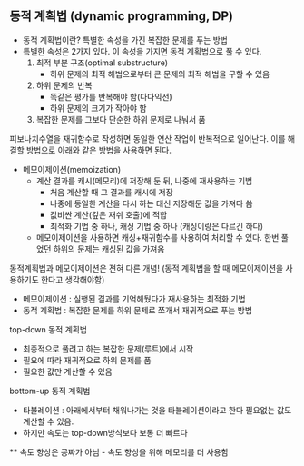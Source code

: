 ## 동적 계획법 (dynamic programming, DP)

- 동적 계획법이란? 특별한 속성을 가진 복잡한 문제를 푸는 방법
- 특별한 속성은 2가지 있다. 이 속성을 가지면 동적 계획법으로 풀 수 있다.
  1. 최적 부분 구조(optimal substructure)
     - 하위 문제의 최적 해법으로부터 큰 문제의 최적 해법을 구할 수 있음
  2. 하위 문제의 반복
     - 똑같은 평가를 반복해야 함(다다익선)
     - 하위 문제의 크기가 작아야 함
  3. 복잡한 문제를 그보다 단순한 하위 문제로 나눠서 품

피보나치수열을 재귀함수로 작성하면 동일한 연산 작업이 반복적으로 일어난다.
이를 해결할 방법으로 아래와 같은 방법을 사용하면 된다.

* 메모이제이션(memoization)
  - 계산 결과를 캐시(메모리)에 저장해 둔 뒤, 나중에 재사용하는 기법
      - 처음 계산할 때 그 결과를 캐시에 저장
      - 나중에 동일한 계산을 다시 하는 대신 저장해둔 값을 가져다 씀
      - 값비싼 계산(깊은 재쉬 호출)에 적합
      - 최적화 기법 중 하나, 캐싱 기법 중 하나 (캐싱이랑은 다르긴 하다)
  - 메모이제이션을 사용하면 캐싱+재귀함수를 사용하여 처리할 수 있다. 한번 풀었던 하위의 문제는 캐싱된 값을 가져옴

동적계획법과 메모이제이션은 젼혀 다른 개념! (동적 계획법을 할 때 메모이제이션을 사용하기도 한다고 생각해야함)
- 메모이제이션 : 실행된 결과를 기억해뒀다가 재사용하는 최적화 기법
- 동적 계획법 : 복잡한 문제를 하위 문제로 쪼개서 재귀적으로 푸는 방법

top-down 동적 계획법
- 최종적으로 풀려고 하는 복잡한 문제(루트)에서 시작
- 필요에 따라 재귀적으로 하위 문제를 품
- 필요한 값만 계산할 수 있음

bottom-up 동적 계획법
- 타뷸레이션 : 아래에서부터 채워나가는 것을 타뷸레이션이라고 한다
필요없는 값도 계산할 수 있음.
- 하지만 속도는 top-down방식보다 보통 더 빠르다

 ** 속도 향상은 공짜가 아님 - 속도 향상을 위해 메모리를 더 사용함